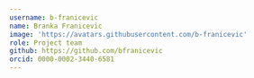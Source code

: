 ```yaml
---
username: b-franicevic
name: Branka Franicevic
image: 'https://avatars.githubusercontent.com/b-franicevic'
role: Project team
github: https://github.com/bfranicevic
orcid: 0000-0002-3440-6581
---
```

